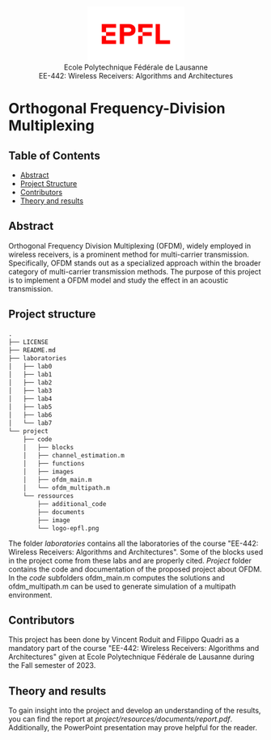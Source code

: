 <div align="center">
<img src="./project/ressources/logo-epfl.png" alt="Example Image" width="192" height="108">
</div>

<div align="center">
Ecole Polytechnique Fédérale de Lausanne
</div> 
<div align="center">
EE-442: Wireless Receivers: Algorithms and Architectures
</div> 

# Orthogonal Frequency-Division Multiplexing

## Table of Contents

- [Abstract](#abstract)
- [Project Structure](#project-structure)
- [Contributors](#contributors)
- [Theory and results](#theory-and-results)

## Abstract 
Orthogonal Frequency Division Multiplexing (OFDM), widely employed in wireless receivers, is a prominent method for multi-carrier transmission. Specifically, OFDM stands out as a specialized approach within the broader category of multi-carrier transmission methods. The purpose of this project is to implement a OFDM model and study the effect in an acoustic transmission.

## Project structure
```
.
├── LICENSE
├── README.md
├── laboratories
│   ├── lab0
│   ├── lab1
│   ├── lab2
│   ├── lab3
│   ├── lab4
│   ├── lab5
│   ├── lab6
│   └── lab7
└── project
    ├── code
    │   ├── blocks
    │   ├── channel_estimation.m
    │   ├── functions
    │   ├── images
    │   ├── ofdm_main.m
    │   └── ofdm_multipath.m
    └── ressources
        ├── additional_code
        ├── documents
        ├── image
        └── logo-epfl.png
```
The folder *laboratories* contains all the laboratories of the course "EE-442: Wireless Receivers: Algorithms and Architectures". Some of the blocks used in the project come from these labs and are properly cited. *Project* folder contains the code and documentation of the proposed project about OFDM. In the *code* subfolders ofdm_main.m computes the solutions and ofdm_multipath.m can be used to generate simulation of a multipath environment.

## Contributors
This project has been done by Vincent Roduit and Filippo Quadri as a mandatory part of the course "EE-442: Wireless Receivers: Algorithms and Architectures" given at Ecole Polytechnique Fédérale de Lausanne during the Fall semester of 2023.

## Theory and results
To gain insight into the project and develop an understanding of the results, you can find the report at *project/resources/documents/report.pdf*. Additionally, the PowerPoint presentation may prove helpful for the reader.
